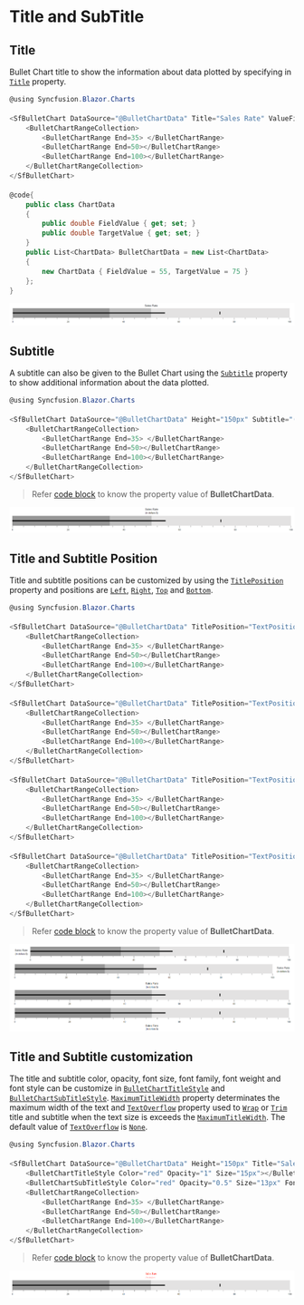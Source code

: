 # Title and SubTitle

## Title

Bullet Chart title to show the information about data plotted by specifying in [`Title`](https://help.syncfusion.com/cr/blazor/Syncfusion.Blazor.Charts.SfBulletChart-1.html#Syncfusion_Blazor_Charts_SfBulletChart_1_Title) property.

```csharp
@using Syncfusion.Blazor.Charts

<SfBulletChart DataSource="@BulletChartData" Title="Sales Rate" ValueField="FieldValue" TargetField="TargetValue" Minimum="0" Maximum="100" Interval="20">
    <BulletChartRangeCollection>
        <BulletChartRange End=35> </BulletChartRange>
        <BulletChartRange End=50></BulletChartRange>
        <BulletChartRange End=100></BulletChartRange>
    </BulletChartRangeCollection>
</SfBulletChart>

@code{
    public class ChartData
    {
        public double FieldValue { get; set; }
        public double TargetValue { get; set; }
    }
    public List<ChartData> BulletChartData = new List<ChartData>
    {
        new ChartData { FieldValue = 55, TargetValue = 75 }
    };
}
```

![Title](images/default-title.png)

## Subtitle

A subtitle can also be given to the Bullet Chart using the [`Subtitle`](https://help.syncfusion.com/cr/blazor/Syncfusion.Blazor.Charts.SfBulletChart-1.html#Syncfusion_Blazor_Charts_SfBulletChart_1_Subtitle) property to show additional information about the data plotted.

```csharp
@using Syncfusion.Blazor.Charts

<SfBulletChart DataSource="@BulletChartData" Height="150px" Subtitle="(in dollars $)" Title="Sales Rate" ValueField="FieldValue" TargetField="TargetValue" Minimum="0" Maximum="100" Interval="20">
    <BulletChartRangeCollection>
        <BulletChartRange End=35> </BulletChartRange>
        <BulletChartRange End=50></BulletChartRange>
        <BulletChartRange End=100></BulletChartRange>
    </BulletChartRangeCollection>
</SfBulletChart>
```

> Refer [code block](#title) to know the property value of **BulletChartData**.

![Title](images/sub-title.png)

## Title and Subtitle Position

Title and subtitle positions can be customized by using the [`TitlePosition`](https://help.syncfusion.com/cr/blazor/Syncfusion.Blazor.Charts.SfBulletChart-1.html#Syncfusion_Blazor_Charts_SfBulletChart_1_TitlePosition) property and positions are [`Left`](https://help.syncfusion.com/cr/blazor/Syncfusion.Blazor.Charts.TextPosition.html#Syncfusion_Blazor_Charts_TextPosition_Left), [`Right`](https://help.syncfusion.com/cr/blazor/Syncfusion.Blazor.Charts.TextPosition.html#Syncfusion_Blazor_Charts_TextPosition_Right), [`Top`](https://help.syncfusion.com/cr/blazor/Syncfusion.Blazor.Charts.TextPosition.html#Syncfusion_Blazor_Charts_TextPosition_Top) and [`Bottom`](https://help.syncfusion.com/cr/blazor/Syncfusion.Blazor.Charts.TextPosition.html#Syncfusion_Blazor_Charts_TextPosition_Bottom).

```csharp
@using Syncfusion.Blazor.Charts

<SfBulletChart DataSource="@BulletChartData" TitlePosition="TextPosition.Left" Height="100px" Subtitle="(in dollars $)" Title="Sales Rate" ValueField="FieldValue" TargetField="TargetValue" Minimum="0" Maximum="100" Interval="20">
    <BulletChartRangeCollection>
        <BulletChartRange End=35> </BulletChartRange>
        <BulletChartRange End=50></BulletChartRange>
        <BulletChartRange End=100></BulletChartRange>
    </BulletChartRangeCollection>
</SfBulletChart>

<SfBulletChart DataSource="@BulletChartData" TitlePosition="TextPosition.Right" Height="100px" Subtitle="(in dollars $)" Title="Sales Rate" ValueField="FieldValue" TargetField="TargetValue" Minimum="0" Maximum="100" Interval="20">
    <BulletChartRangeCollection>
        <BulletChartRange End=35> </BulletChartRange>
        <BulletChartRange End=50></BulletChartRange>
        <BulletChartRange End=100></BulletChartRange>
    </BulletChartRangeCollection>
</SfBulletChart>

<SfBulletChart DataSource="@BulletChartData" TitlePosition="TextPosition.Top" Height="150px" Subtitle="(in dollars $)" Title="Sales Rate" ValueField="FieldValue" TargetField="TargetValue" Minimum="0" Maximum="100" Interval="20">
    <BulletChartRangeCollection>
        <BulletChartRange End=35> </BulletChartRange>
        <BulletChartRange End=50></BulletChartRange>
        <BulletChartRange End=100></BulletChartRange>
    </BulletChartRangeCollection>
</SfBulletChart>

<SfBulletChart DataSource="@BulletChartData" TitlePosition="TextPosition.Bottom" Height="150px" Subtitle="(in dollars $)" Title="Sales Rate" ValueField="FieldValue" TargetField="TargetValue" Minimum="0" Maximum="100" Interval="20">
    <BulletChartRangeCollection>
        <BulletChartRange End=35> </BulletChartRange>
        <BulletChartRange End=50></BulletChartRange>
        <BulletChartRange End=100></BulletChartRange>
    </BulletChartRangeCollection>
</SfBulletChart>
```

> Refer [code block](#title) to know the property value of **BulletChartData**.

![Title with positions](images/title-positions.png)

## Title and Subtitle customization

The title and subtitle color, opacity, font size, font family, font weight and font style can be customize in [`BulletChartTitleStyle`](https://help.syncfusion.com/cr/blazor/Syncfusion.Blazor.Charts.BulletChartTitleStyle.html) and [`BulletChartSubTitleStyle`](https://help.syncfusion.com/cr/blazor/Syncfusion.Blazor.Charts.BulletChartSubTitleStyle.html). [`MaximumTitleWidth`](https://help.syncfusion.com/cr/blazor/Syncfusion.Blazor.Charts.BulletChartCommonFont.html#Syncfusion_Blazor_Charts_BulletChartCommonFont_MaximumTitleWidth) property determinates the maximum width of the text and [`TextOverflow`](https://help.syncfusion.com/cr/blazor/Syncfusion.Blazor.Charts.BulletChartCommonFont.html#Syncfusion_Blazor_Charts_BulletChartCommonFont_TextOverflow) property used to [`Wrap`](https://help.syncfusion.com/cr/blazor/Syncfusion.Blazor.Charts.TextOverflow.html#Syncfusion_Blazor_Charts_TextOverflow_Wrap) or [`Trim`](https://help.syncfusion.com/cr/blazor/Syncfusion.Blazor.Charts.TextOverflow.html#Syncfusion_Blazor_Charts_TextOverflow_Trim) title and subtitle when the text size is exceeds the [`MaximumTitleWidth`](https://help.syncfusion.com/cr/blazor/Syncfusion.Blazor.Charts.BulletChartCommonFont.html#Syncfusion_Blazor_Charts_BulletChartCommonFont_MaximumTitleWidth). The default value of [`TextOverflow`](https://help.syncfusion.com/cr/blazor/Syncfusion.Blazor.Charts.BulletChartCommonFont.html#Syncfusion_Blazor_Charts_BulletChartCommonFont_TextOverflow) is [`None`](https://help.syncfusion.com/cr/blazor/Syncfusion.Blazor.Charts.TextOverflow.html#Syncfusion_Blazor_Charts_TextOverflow_None).

```csharp
@using Syncfusion.Blazor.Charts

<SfBulletChart DataSource="@BulletChartData" Height="150px" Title="Sales Rate" Subtitle="(in dollars $)" ValueField="FieldValue" TargetField="TargetValue" Minimum="0" Maximum="100" Interval="20">
    <BulletChartTitleStyle Color="red" Opacity="1" Size="15px"></BulletChartTitleStyle>
    <BulletChartSubTitleStyle Color="red" Opacity="0.5" Size="13px" FontStyle="italic" MaximumTitleWidth="70" TextOverflow="TextOverflow.Trim"></BulletChartSubTitleStyle>
    <BulletChartRangeCollection>
        <BulletChartRange End=35> </BulletChartRange>
        <BulletChartRange End=50></BulletChartRange>
        <BulletChartRange End=100></BulletChartRange>
    </BulletChartRangeCollection>
</SfBulletChart>
```

> Refer [code block](#title) to know the property value of **BulletChartData**.

![Title with customization](images/title-custom.png)
